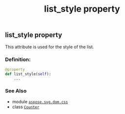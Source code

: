 ﻿---
title: list_style property
second_title: Aspose.SVG for Python via .NET API References
description: 
type: docs
weight: 50
url: /python-net/aspose.svg.dom.css/counter/list_style/
is_root: false
---

## list_style property


This attribute is used for the style of the list.
### Definition:
```python
@property
def list_style(self):
    ...
```

### See Also
* module [`aspose.svg.dom.css`](../../)
* class [`Counter`](/svg/python-net/aspose.svg.dom.css/counter)
